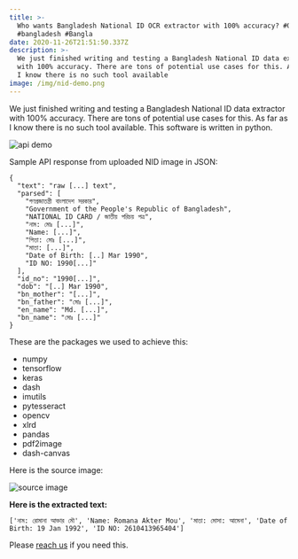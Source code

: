 ```yaml
---
title: >-
  Who wants Bangladesh National ID OCR extractor with 100% accuracy? #OCR  #NID
  #bangladesh #Bangla
date: 2020-11-26T21:51:50.337Z
description: >-
  We just finished writing and testing a Bangladesh National ID data extractor
  with 100% accuracy. There are tons of potential use cases for this. As far as
  I know there is no such tool available
image: /img/nid-demo.png
---
```

We just finished writing and testing a Bangladesh National ID data extractor with 100% accuracy. There are tons of potential use cases for this. As far as I know there is no such tool available. This software is written in python. 

![api demo](/img/api-demo.jpg "API Demo")

Sample API response from uploaded NID image in JSON:

```
{
  "text": "raw [...] text",
  "parsed": [
    "গণপ্রজাতন্ত্রী বাংলাদেশ সরকার",
    "Government of the People's Republic of Bangladesh",
    "NATIONAL ID CARD / জাতীয় পরিচয় পত্র",
    "নাম: মোঃ [...]",
    "Name: [...]",
    "পিতা: মোঃ [...]",
    "মাতা: [...]",
    "Date of Birth: [..] Mar 1990",
    "ID NO: 1990[...]"
  ],
  "id_no": "1990[...]",
  "dob": "[..] Mar 1990",
  "bn_mother": "[...]",
  "bn_father": "মোঃ [...]",
  "en_name": "Md. [...]",
  "bn_name": "মোঃ [...]"
}
```

These are the packages we used to achieve this:

* numpy
* tensorflow
* keras
* dash
* imutils
* pytesseract
* opencv
* xlrd
* pandas
* pdf2image
* dash-canvas

Here is the source image: 

![source image](/img/nid-3.jpg "source image")

**Here is the extracted text:**

```
['নাম: রোমানা আক্তার মৌ', 'Name: Romana Akter Mou', 'মাতা: মোসা: আমেনা', 'Date of Birth: 19 Jan 1992', 'ID NO: 2610413965404']
```

Please [reach us](https://dynamicguy.com/contact/) if you need this.
